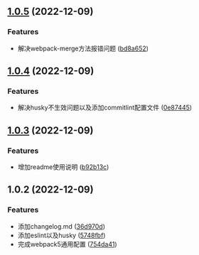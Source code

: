 ## [1.0.5](https://github.com/confuciusthinker/my-webpack-common/compare/v1.0.4...v1.0.5) (2022-12-09)


### Features

* 解决webpack-merge方法报错问题 ([bd8a652](https://github.com/confuciusthinker/my-webpack-common/commit/bd8a652ee328b6d282ecda635ef7e31f26fda438))



## [1.0.4](https://github.com/confuciusthinker/my-webpack-common/compare/v1.0.3...v1.0.4) (2022-12-09)


### Features

* 解决husky不生效问题以及添加commitlint配置文件 ([0e87445](https://github.com/confuciusthinker/my-webpack-common/commit/0e87445b9c675cef8a0d777c88756da2cfb4a47b))



## [1.0.3](https://github.com/confuciusthinker/my-webpack-common/compare/v1.0.2...v1.0.3) (2022-12-09)


### Features

* 增加readme使用说明 ([b92b13c](https://github.com/confuciusthinker/my-webpack-common/commit/b92b13c66e1acc0a91ceb135b174b9a3f596b7ad))



## 1.0.2 (2022-12-09)


### Features

* 添加changelog.md ([36d970d](https://github.com/confuciusthinker/my-webpack-common/commit/36d970dea22753259a8e0893e070a07d4f9b281e))
* 添加eslint以及husky ([5748fbf](https://github.com/confuciusthinker/my-webpack-common/commit/5748fbfcf99e4a9cc6a2f7ef4986360871f06db1))
* 完成webpack5通用配置 ([754da41](https://github.com/confuciusthinker/my-webpack-common/commit/754da41b12f7571e3311e1553869a23df4b0fbb8))



